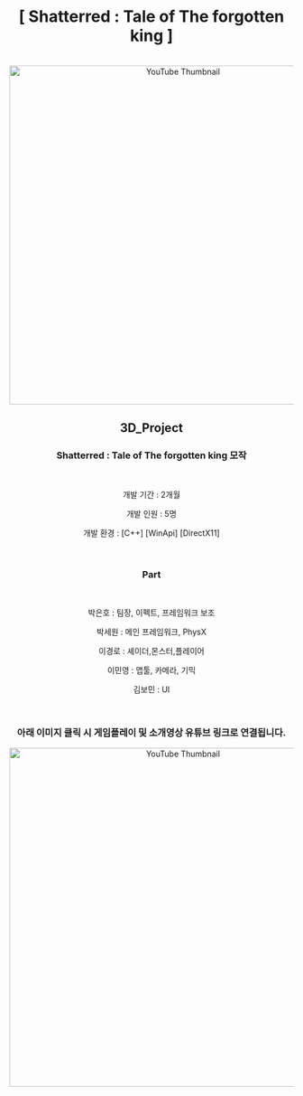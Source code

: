 <div align="center">
  
  <h1>[ Shatterred : Tale of The forgotten king ]</h1>
  </br>
  <img src="https://github.com/user-attachments/assets/3adfcf75-ec10-4a7e-86a1-8994835b6bf7" alt="YouTube Thumbnail" width="600">
  </br>
  <h2>3D_Project</h2>
  <h3>Shatterred : Tale of The forgotten king  모작</h3>
  </br>
  <p>개발 기간 : 2개월</p>
  <p>개발 인원 : 5명</p>
  <p>개발 환경 : [C++] [WinApi] [DirectX11]</p>
  </br>
  <h3>Part</h3>
  </br>
  <p>박은호 : 팀장, 이펙트, 프레임워크 보조</p>
  <p>박세원 : 메인 프레임워크, PhysX</p>
  <p>이경로 : 셰이더,몬스터,플레이어</p>
  <p>이민영 : 맵툴, 카메라, 기믹</p>
  <p>김보민 : UI</p>
  
  </br>
  <h3>아래 이미지 클릭 시 게임플레이 및 소개영상 유튜브 링크로 연결됩니다.</h3>
  <a href="https://youtu.be/j9FyS2sd900">
        <img src="https://img.youtube.com/vi/j9FyS2sd900/maxresdefault.jpg" alt="YouTube Thumbnail" width="600">



</div>
